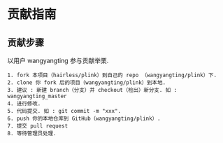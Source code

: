 # 贡献指南

## 贡献步骤
以用户 wangyangting 参与贡献举栗.

    1. fork 本项目（hairless/plink）到自己的 repo （wangyangting/plink）下.
    2. clone 你 fork 后的项目（wangyangting/plink）到本地.
    3. 建议 : 新建 branch（分支）并 checkout（检出）新分支. 如 : wangyangting_master
    4. 进行修改.
    5. 代码提交. 如 : git commit -m "xxx".
    6. push 你的本地仓库到 GitHub（wangyangting/plink）.
    7. 提交 pull request
    8. 等待管理员处理.